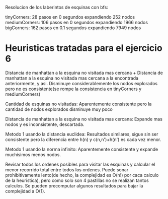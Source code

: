 Resolucion de los laberintos de esquinas con bfs:

tinyCorners: 28 pasos en 0 segundos expandiendo 252 nodos
mediumCorners: 106 pasos en 0 segundos expandiendo 1966 nodos
bigCorners: 162 pasos en 0.1 segundos expandiendo 7949 nodos

# Heuristicas tratadas para el ejercicio 6
Distancia de manhattan a la esquina no visitada mas cercana + Distancia de manhattan a la esquina no visitada mas cercana a la encontrada anteriormente, y asi. Disminuye considerablemente los nodos explorados pero no es consistente(se rompe la consistencia en tinyCorners y mediumCorners)

Cantidad de esquinas no visitadas: Aparentemente consistente pero la cantidad de nodos explorados disminuye muy poco

Distancia de manhattan a la esquina no visitada mas cercana: Expande mas nodos y es inconsistente, descartada.

Metodo 1 usando la distancia euclidea: Resultados similares,
sigue sin ser consistente pero la diferencia entre h(n) y c(n,n')+h(n') es cada vez menor.

Metodo 1 usando la norma infinito: Aparentemente consistente y expande muchisimos menos nodos.

Revisar todos los ordenes posibles para visitar las esquinas y calcular el menor recorrido total entre todos los ordenes. Puede sonar prohibitivamente lento(de hecho, la complejidad es O(n!) por caca calculo de la heuristica), pero como solo son 4 pastillas no se realizan tantos calculos. Se pueden precomputar algunos resultados para bajar la complejidad a O(1).